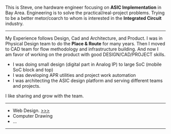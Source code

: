 This is Steve, one hardware engineer focusing on **ASIC Implementation** in Bay Area. Engineering is to solve the practical/real-project problems. Trying to be a better metor/coarch to whom is interested in the **Integrated Circuit** industry.

---

My Experience follows Design, Cad and Architecture, and Product. I was in Physical Design team to do the **Place & Route** for many years.
Then I moved to CAD team for flow methodology and infrastructure building. And now I am favor of working on the product with good DESIGN/CAD/PROJECT skills.

- I was doing small design (digital part in Analog IP) to large SoC (mobile SoC block and top)
- I was developing APR utilities and project work automation
- I was architecting the ASIC design platform and serving different teams and projects.

I like sharing and grow with the team.

---

- Web Design. [>>>](web.md)
- Computer Drawing
- ...

---

<!---
xoit/xoit is a ✨ special ✨ repository because its `README.md` (this file) appears on your GitHub profile.
You can click the Preview link to take a look at your changes.
--->

